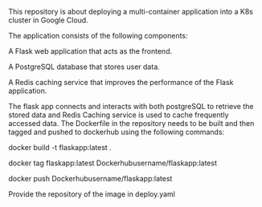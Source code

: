 This repository is about deploying a multi-container application into a K8s cluster in Google Cloud. 

The application consists of the following components:


A Flask web application that acts as the frontend.

A PostgreSQL database that stores user data.

A Redis caching service that improves the performance of the Flask application.

The flask app connects and interacts with both postgreSQL to retrieve the stored data and Redis Caching service is used to cache frequently accessed data.
The Dockerfile in the repository needs to be built and then tagged and pushed to dockerhub using the following commands:

docker build -t flaskapp:latest .

docker tag flaskapp:latest Dockerhubusername/flaskapp:latest

docker push Dockerhubusername/flaskapp:latest

Provide the repository of the image in deploy.yaml

